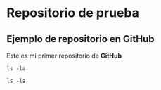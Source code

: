 # Repositorio de prueba
## Ejemplo de repositorio en GitHub
Este es mi primer repositorio de **GitHub**

	ls -la 
	
`ls -la`
